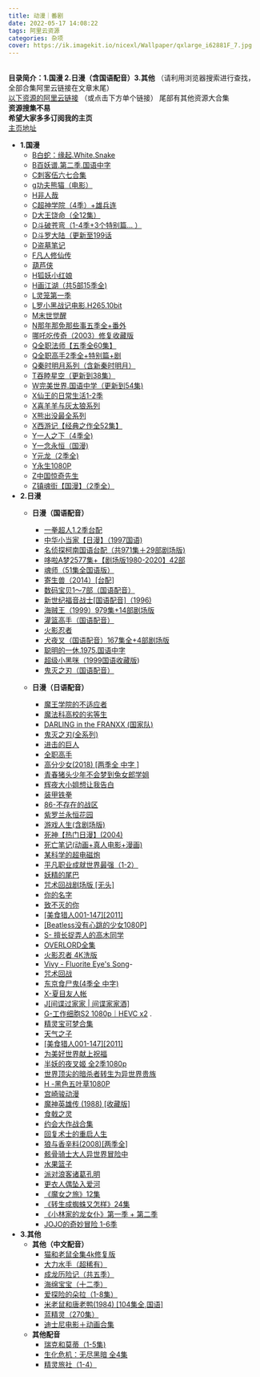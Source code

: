 ```yaml
---
title: 动漫｜番剧
date: 2022-05-17 14:08:22
tags: 阿里云资源
categories: 杂项
cover: https://ik.imagekit.io/nicexl/Wallpaper/qxlarge_i62881F_7.jpg
---
```

<br />**目录简介：1.国漫 2.日漫（含国语配音）3.其他** （请利用浏览器搜索进行查找，全部合集阿里云链接在文章末尾）<br />[以下资源的阿里云链接](https://www.aliyundrive.com/s/gVRUV8RTrFT) （或点击下方单个链接） 尾部有其他资源大合集<br />**资源搜集不易**<br />**希望大家多多订阅我的主页**<br />[主页地址](https://www.aliyundrive.com/u/7b9562898bb84cf180bc95908878bb59)
- **1.国漫**
  - [B白蛇：缘起.White.Snake](https://www.aliyundrive.com/s/R4w6TAxTJq5)
  - [B百妖谱.第二季.国语中字](https://www.aliyundrive.com/s/G5y3AFdBw67)
  - [C刺客伍六七合集](https://www.aliyundrive.com/s/pkf8EVHgLh7)
  - [g功夫熊猫（电影）](https://www.aliyundrive.com/s/SWYN9jZH5Qv)
  - [H非人哉](https://www.aliyundrive.com/s/tYHTHCceC9x)
  - [C超神学院（4季）+雄兵连](https://www.aliyundrive.com/s/vhvA6Zrikri)
  - [D大王饶命（全12集）](https://www.aliyundrive.com/s/vLunksmHHQQ)
  - [D斗破苍弯（1-4季+3个特别篇... ）](https://www.aliyundrive.com/s/W4Mk4nDS3M3)
  - [D斗罗大陆（更新至199话](https://www.aliyundrive.com/s/trkY3oAVrwB)
  - [D盗墓笔记](https://www.aliyundrive.com/s/xb7k8xUEbXs)
  - [F凡人修仙传](https://www.aliyundrive.com/s/VvBN4SEc1W8)
  - [葫芦侠](https://www.aliyundrive.com/s/TH4A9Trshr5)
  - [H狐妖小红娘](https://www.aliyundrive.com/s/H7knVHEgiUh)
  - [H画江湖（共5部15季全)](https://www.aliyundrive.com/s/pk12mA2djCK)
  - [L灵笼第一季](https://www.aliyundrive.com/s/aGExuyvSRnW)
  - [L罗小黑战记电影.H265.10bit](https://www.aliyundrive.com/s/ox74AqKu7oC)
  - [M末世觉醒](https://www.aliyundrive.com/s/fhbhvfpsGDZ)
  - [N那年那免那些事五季全+番外](https://www.aliyundrive.com/s/3nLvSLyzLo9)
  - [哪吒吃传奇（2003）修复收藏版](https://www.aliyundrive.com/s/rRQR5Q4mrZn)
  - [Q全职法师【五季全60集】](https://www.aliyundrive.com/s/NAJbeQ43mAH)
  - [Q全职高手2季全+特别篇+剧](https://www.aliyundrive.com/s/eEE2s4cCPgh)
  - [Q秦时明月系列（含新秦时明月）](https://www.aliyundrive.com/s/pebvziZ5fUU)
  - [T吞睦星空（更新到38集）](https://www.aliyundrive.com/s/D3QWrYZgDWi)
  - [W完美世界.国语中学（更新到54集)](https://www.aliyundrive.com/s/1HRv2gRn6dt)
  - [X仙王的日常生活1-2季](https://www.aliyundrive.com/s/ZuKB1kGtuvi)
  - [X喜羊羊与灰太狼系列](https://www.aliyundrive.com/s/ihAFZjtRmQg)
  - [X熊出没最全系列](https://www.aliyundrive.com/s/iXX9jo7i4q1)
  - [X西游记【经典之作全52集】](https://www.aliyundrive.com/s/kYCdp9xiE5P)
  - [Y一人之下（4季全)](https://www.aliyundrive.com/s/a19iJnD1ud9)
  - [Y一念永恒（国漫)](https://www.aliyundrive.com/s/5rMAgvrUurW)
  - [Y元龙（2季全)](https://www.aliyundrive.com/s/dTKoAtqr9KD)
  - [Y永生1080P](https://www.aliyundrive.com/s/K6zEPQACQxz)
  - [Z中国惊奇先生](https://www.aliyundrive.com/s/vG1eP8XKPDu)
  - [Z镇魂街【国漫】（2季全）](https://www.aliyundrive.com/s/mdYBmXehRHc)
- **2.日漫**
  - **日漫（国语配音）**

    - [一拳超人1.2季台配](https://www.aliyundrive.com/s/DpewXwPZWCA)
    - [中华小当家【日漫】（1997国语)](https://www.aliyundrive.com/s/4JCUpPWCbuH)
    - [名侦探柯南国语台配（共971集＋29部剧场版)](https://www.aliyundrive.com/s/eqXCETAp116)
    - [哆啦A梦2577集+【剧场版1980-2020】42部](https://www.aliyundrive.com/s/DD7JkA2MbFT)
    - [魂师（51集全国语版）](https://www.aliyundrive.com/s/GEjDwWWGAxz)
    - [寄生兽（2014）[台配]](https://www.aliyundrive.com/s/FH1YC2HdENc)
    - [数码宝贝1～7部（国语配音）](https://www.aliyundrive.com/s/btBUAShGooY)
    - [新世纪福音战士[国语配音]（1996)](https://www.aliyundrive.com/s/5GwNiD8HPtM)
    - [海贼王（1999）979集+14部剧场版](https://www.aliyundrive.com/s/AMDk1Gvkv9g)
    - [灌篮高手（国语配音）](https://www.aliyundrive.com/s/zvz15y1ZQV1)
    - [火影忍者](https://www.aliyundrive.com/s/27TFrnEsW1y)
    - [犬夜叉（国语配音）167集全+4部剧场版](https://www.aliyundrive.com/s/8d5KfbM3qPM)
    - [聪明的一休.1975.国语中字](https://www.aliyundrive.com/s/FY9K7X46MKr)
    - [超级小黑咪（1999国语收藏版](https://www.aliyundrive.com/s/iiQsqS4CSN9))
    - [鬼灭之刃（国语配音）](https://www.aliyundrive.com/s/Aa34roDXjVC)
  - **日漫（日语配音）**

    - [魔王学院的不适应者](https://www.aliyundrive.com/s/EY757Gqwcx9)
    - [魔法科高校的劣等生](https://www.aliyundrive.com/s/PGeSwErvuN1)
    - [DARLING in the FRANXX (国家队)](https://www.aliyundrive.com/s/QAdaHU58xTm)
    - [鬼灭之刃(全系列)](https://www.aliyundrive.com/s/fJQD9sV75GZ)
    - [进击的巨人](https://www.aliyundrive.com/s/xHjeFFVjtiK)
    - [全职高手](https://www.aliyundrive.com/s/2MB2ztkRAUh)
    - [高分少女(2018) [两季全 中字 ]](https://www.aliyundrive.com/s/XT1pY3xkNAr)
    - [青春猪头少年不会梦到兔女郎学姐](https://www.aliyundrive.com/s/pUXFVWp2dbB)
    - [辉夜大小姐想让我告白](https://www.aliyundrive.com/s/p851yzACQwM)
    - [装甲铁拳](https://www.aliyundrive.com/s/6mVGnDm1hyE)
    - [86-不存在的战区](https://www.aliyundrive.com/s/jRG4AnA88wB)
    - [紫罗兰永恒花园](https://www.aliyundrive.com/s/2ztx9B5KpMq)
    - [游戏人生(含剧场版)](https://www.aliyundrive.com/s/h72H8XWdVM)
    - [死神【热门日漫】(2004)](https://www.aliyundrive.com/s/9ZtvcdCEEpw)
    - [死亡笔记(动画+真人电影+漫画)](https://www.aliyundrive.com/s/s3M8CeoHK35)
    - [某科学的超电磁炮](https://www.aliyundrive.com/s/zAfbkrKpXUd)
    - [平凡职业成就世界最强（1-2）](https://www.aliyundrive.com/s/qEwZ7EEsKbp)
    - [妖精的尾巴](https://www.aliyundrive.com/s/W71jo71SRPT)
    - [咒术回战剧场版 [无头]](https://www.aliyundrive.com/s/aWpKpbcJD14)
    - [你的名字](https://www.aliyundrive.com/s/4HD8HMqaaRP)
    - [致不灭的你](https://www.aliyundrive.com/s/TH4A9Trshr5)
    - [[美食猎人001-147][2011]](https://www.aliyundrive.com/s/zR9kdfsECBB)
    - [[Beatless没有心跳的少女1080P]](https://www.aliyundrive.com/s/cwVmQ5M7EmJ)
    - [S- 擅长捉弄人的高木同学](https://www.aliyundrive.com/s/iwcVJyMm48c)
    - [OVERLORD全集](https://www.aliyundrive.com/s/bRKWPQBsTsP)
    - [火影忍者 4K洗版](https://www.aliyundrive.com/s/qU9YYYHVHtC)
    - [Vivy - Fluorite Eye's Song](https://www.aliyundrive.com/s/7NZJ3uU9VNz)-
    - [咒术回战](https://www.aliyundrive.com/s/E1a5cz4pRau)
    - [东京食尸鬼(4季全 中字)](https://www.aliyundrive.com/s/Hacs3eiuLd4)
    - [X-夏目友人帐](https://www.aliyundrive.com/s/FfN1beSpkao)
    - [J[间谍过家家 | 间谍家家酒]](https://www.aliyundrive.com/s/6zGNdGwW2bm)
    - [G-工作细胞S2 1080p｜HEVC x2](https://www.aliyundrive.com/s/okPztYbYKqs) .
    - [精灵宝可梦合集](https://www.aliyundrive.com/s/2r4obcDfxct)
    - [天气之子](https://www.aliyundrive.com/s/mfBjMVWrtYz)
    - [[美食猎人001-147][2011]](https://www.aliyundrive.com/s/QoL7aG8iWMP)
    - [为美好世界献上祝福](https://www.aliyundrive.com/s/WQw1pdaSCsa)
    - [半妖的夜叉姬 全2季1080p](https://www.aliyundrive.com/s/6MvcmSJJbES)
    - [世界顶尖的暗杀者转生为异世界贵族](https://www.aliyundrive.com/s/VLNVwFhFZHj)
    - [H -黑色五叶草1080P](https://www.aliyundrive.com/s/ZoZERxPEXsq)
    - [宫崎骏动漫](https://www.aliyundrive.com/s/6nWY8UdeXLq)
    - [魔神英雄传 (1988) [收藏版]](https://www.aliyundrive.com/s/KMA4qP4gk4V)
    - [食戟之灵](https://www.aliyundrive.com/s/NixTNAobLJV)
    - [约会大作战合集](https://www.aliyundrive.com/s/j7pzhP8foqp)
    - [回复术士的重启人生](https://www.aliyundrive.com/s/c2J675JFYaT)
    - [狼与香辛料(2008)[两季全]](https://www.aliyundrive.com/s/CPei1XY5QQM)
    - [骸骨骑士大人异世界冒险中](https://www.aliyundrive.com/s/nJEVcvJCnio)
    - [水果篮子](https://www.aliyundrive.com/s/booycZNGDwa)
    - [派对浪客诸葛孔明](https://www.aliyundrive.com/s/ttLXfYVVMhr)
    - [更衣人偶坠入爱河](https://www.aliyundrive.com/s/1xRRQKEejLP)
    - [《魔女之旅》12集](https://www.aliyundrive.com/s/5FinVkkLW6f)
    - [《转生成蜘蛛又怎样》24集](https://www.aliyundrive.com/s/NVr33LBawFt)
    - [《小林家的龙女仆》第一季 + 第二季](https://www.aliyundrive.com/s/WUoKSrbZ1d6)
    - [JOJO的奇妙冒险 1-6季](https://www.aliyundrive.com/s/JMwVsWPbL9V)
- **3.其他**
  - **其他（中文配音）**
    - [猫和老鼠全集4k修复版](https://www.aliyundrive.com/s/u9BM5YTEh8B)
    - [大力水手（超稀有）](https://www.aliyundrive.com/s/BQBWdpRGSoo)
    - [成龙历险记（共五季）](https://www.aliyundrive.com/s/zRZTBBQuBYt)
    - [海绵宝宝（十二季）](https://www.aliyundrive.com/s/MWUQNLmBYSX)
    - [爱探险的朵拉（1-8集）](https://www.aliyundrive.com/s/E1nWXk5YVng)
    - [米老鼠和唐老鸭(1984) [104集全,国语]](https://www.aliyundrive.com/s/9hZMTh1C2HZ)
    - [蓝精灵（270集）](https://www.aliyundrive.com/s/fLh4euZHHmL)
    - [迪士尼电影＋动画合集](https://www.aliyundrive.com/s/YUCX4sZJbN5)
  - **其他配音**
    - [瑞克和莫蒂（1-5集)](https://www.aliyundrive.com/s/4tZ646Mq9Pz)
    - [生化危机：无尽黑暗 全4集](https://www.aliyundrive.com/s/UiZBDYJX63x)
    - [精灵旅社（1-4）](https://www.aliyundrive.com/s/gtk7jDaQpqS)
